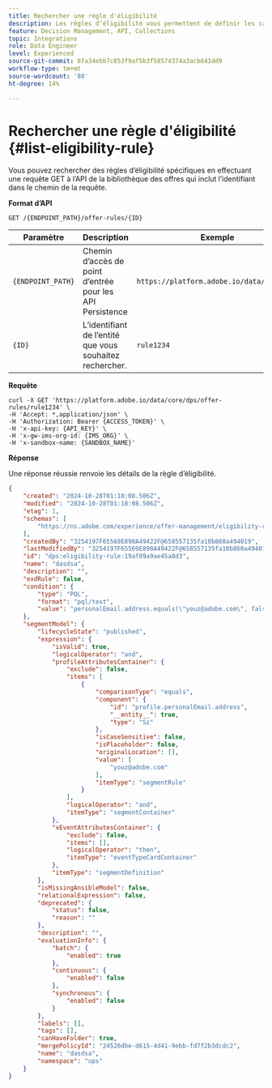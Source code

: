 ```yaml
---
title: Rechercher une règle d'éligibilité
description: Les règles d’éligibilité vous permettent de définir les candidats éligibles en fonction de ce que vous souhaitez cibler, comme les attributs de profil et les audiences.
feature: Decision Management, API, Collections
topic: Integrations
role: Data Engineer
level: Experienced
source-git-commit: 8fa34ebb7c853f9af5b3f58574374a3acb641dd9
workflow-type: tm+mt
source-wordcount: '88'
ht-degree: 14%

---
```


# Rechercher une règle d&#39;éligibilité {#list-eligibility-rule}

Vous pouvez rechercher des règles d’éligibilité spécifiques en effectuant une requête GET à l’API de la bibliothèque des offres qui inclut l’identifiant dans le chemin de la requête.

**Format d’API**

```http
GET /{ENDPOINT_PATH}/offer-rules/{ID}
```

| Paramètre | Description | Exemple |
| --------- | ----------- | ------- |
| `{ENDPOINT_PATH}` | Chemin d’accès de point d’entrée pour les API Persistence | `https://platform.adobe.io/data/core/dps` |
| `{ID}` | L’identifiant de l’entité que vous souhaitez rechercher. | `rule1234` |

**Requête**

```shell
curl -X GET 'https://platform.adobe.io/data/core/dps/offer-rules/rule1234' \
-H 'Accept: *,application/json' \
-H 'Authorization: Bearer {ACCESS_TOKEN}' \
-H 'x-api-key: {API_KEY}' \
-H 'x-gw-ims-org-id: {IMS_ORG}' \
-H 'x-sandbox-name: {SANDBOX_NAME}'
```

**Réponse**

Une réponse réussie renvoie les détails de la règle d’éligibilité.

```json
{
    "created": "2024-10-28T01:18:08.506Z",
    "modified": "2024-10-28T01:18:08.506Z",
    "etag": 1,
    "schemas": [
        "https://ns.adobe.com/experience/offer-management/eligibility-rule"
    ],
    "createdBy": "3254197F65569E890A49422F@658557135fa10b860a494019",
    "lastModifiedBy": "3254197F65569E890A49422F@658557135fa10b860a494019",
    "id": "dps:eligibility-rule:19af09a9ae45a8d3",
    "name": "dasdsa",
    "description": "",
    "exdRule": false,
    "condition": {
        "type": "PQL",
        "format": "pql/text",
        "value": "personalEmail.address.equals(\"youz@adobe.com\", false)"
    },
    "segmentModel": {
        "lifecycleState": "published",
        "expression": {
            "isValid": true,
            "logicalOperator": "and",
            "profileAttributesContainer": {
                "exclude": false,
                "items": [
                    {
                        "comparisonType": "equals",
                        "component": {
                            "id": "profile.personalEmail.address",
                            "__entity__": true,
                            "type": "Sz"
                        },
                        "isCaseSensitive": false,
                        "isPlaceholder": false,
                        "originalLocation": [],
                        "value": [
                            "youz@adobe.com"
                        ],
                        "itemType": "segmentRule"
                    }
                ],
                "logicalOperator": "and",
                "itemType": "segmentContainer"
            },
            "xEventAttributesContainer": {
                "exclude": false,
                "items": [],
                "logicalOperator": "then",
                "itemType": "eventTypeCardContainer"
            },
            "itemType": "segmentDefinition"
        },
        "isMissingAnsibleModel": false,
        "relationalExpression": false,
        "deprecated": {
            "status": false,
            "reason": ""
        },
        "description": "",
        "evaluationInfo": {
            "batch": {
                "enabled": true
            },
            "continuous": {
                "enabled": false
            },
            "synchronous": {
                "enabled": false
            }
        },
        "labels": [],
        "tags": [],
        "canHaveFolder": true,
        "mergePolicyId": "24526dbe-d615-4d41-9ebb-fd7f2b3dcdc2",
        "name": "dasdsa",
        "namespace": "ups"
    }
}
```
